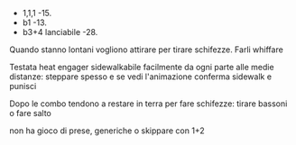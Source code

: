 - 1,1,1 -15.
- b1 -13.
- b3+4 lanciabile -28.

Quando stanno lontani vogliono attirare per tirare schifezze. Farli whiffare

Testata heat engager sidewalkabile facilmente da ogni parte alle medie distanze: steppare spesso e se vedi l'animazione conferma sidewalk e punisci

Dopo le combo tendono a restare in terra per fare schifezze: tirare bassoni o fare salto

non ha gioco di prese, generiche o skippare con 1+2
